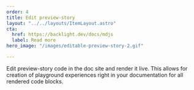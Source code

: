 ```yaml
---
order: 4
title: Edit preview-story
layout: "../../layouts/ItemLayout.astro"
cta:
  href: https://backlight.dev/docs/mdjs
  label: Read more
hero_image: "/images/editable-preview-story-2.gif"

---
```

Edit preview-story code in the doc site and render it live. This allows for creation of playground experiences right in your documentation for all rendered code blocks.